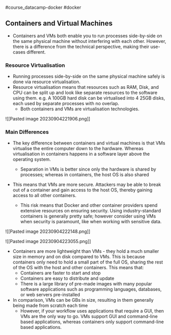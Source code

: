 #course_datacamp-docker #docker

## Containers and Virtual Machines

- Containers and VMs both enable you to run processes side-by-side on the same physical  machine without interfering with each other. However, there is a difference from the technical perspective, making their use-cases different.

### Resource Virtualisation

- Running processes side-by-side on the same physical machine safely is done via resource virtualisation.
- Resource virtualisation means that resources such as RAM, Disk, and CPU can be split up and look like separate resources to the software using them. e.g. A 100GB hard disk can be virtualised into 4 25GB disks, each used by separate processes with no overlap. 
    - Both containers and VMs are virtualisation technologies.

![[Pasted image 20230904221906.png]]

### Main Differences

- The key difference between containers and virtual machines is that VMs virtualise the entire computer down to the hardware. Whereas virtualisation in containers happens in a software layer above the operating system.
    - Separation in VMs is better since only the hardware is shared by processes; whereas in containers, the host OS is also shared

- This means that VMs are more secure. Attackers may be able to break out of a container and gain access to the host OS, thereby gaining access to all other containers. 
    - This risk means that Docker and other container providers spend extensive resources on ensuring security. Using industry-standard containers is generally pretty safe; however consider using VMs when security is paramount, like when working with sensitive data.

![[Pasted image 20230904222148.png]]

![[Pasted image 20230904223055.png]]

- Containers are more lightweight than VMs - they hold a much smaller size in memory and on disk compared to VMs. This is because containers only need to hold a small part of the full OS, sharing the rest of the OS with the host and other containers. This means that:
    - Containers are faster to start and stop
    - Containers are easy to distribute and update
    - There is a large library of pre-made images with many popular software applications such as programming languages, databases, or web servers pre-installed
- In comparison, VMs can be GBs in size, resulting in them generally being made from scratch each time
    - However, if your workflow uses applications that require a GUI, then VMs are the only way to go. VMs support GUI and command-line based applications, whereas containers only support command-line based applications.